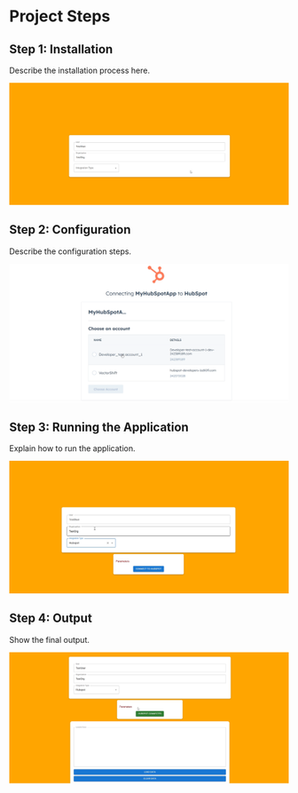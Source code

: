 # Project Steps

## Step 1: Installation
Describe the installation process here.

![Installation](https://github.com/vishnuGirish/Hubspot_integration/blob/main/image1.png)

## Step 2: Configuration
Describe the configuration steps.

![Configuration](https://github.com/vishnuGirish/Hubspot_integration/blob/main/image2.png)

## Step 3: Running the Application
Explain how to run the application.

![Running the App](https://github.com/vishnuGirish/Hubspot_integration/blob/main/image3.png)

## Step 4: Output
Show the final output.

![Output](https://github.com/vishnuGirish/Hubspot_integration/blob/main/image4.png)
